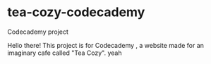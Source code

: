 # tea-cozy-codecademy
Codecademy project

Hello there! This project is for Codecademy , a website made for an imaginary cafe called "Tea Cozy". yeah
